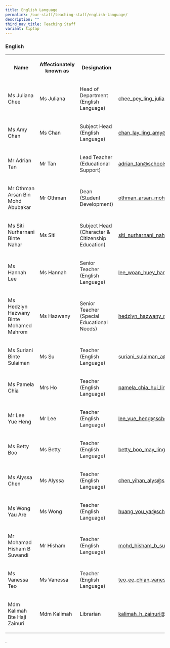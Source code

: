 ```yaml
---
title: English Language
permalink: /our-staff/teaching-staff/english-language/
description: ""
third_nav_title: Teaching Staff
variant: tiptap
---
```

<h3>English</h3>
<table style="minWidth: 100px">
<colgroup>
<col>
<col>
<col>
<col>
</colgroup>
<tbody>
<tr>
<th rowspan="1" colspan="1">
<p>Name</p>
</th>
<th rowspan="1" colspan="1">
<p>Affectionately known as</p>
</th>
<th rowspan="1" colspan="1">
<p>Designation</p>
</th>
<th rowspan="1" colspan="1">
<p>Email</p>
</th>
</tr>
<tr>
<td rowspan="1" colspan="1">
<p>Ms Juliana Chee</p>
</td>
<td rowspan="1" colspan="1">
<p>Ms Juliana</p>
</td>
<td rowspan="1" colspan="1">
<p>Head of Department
<br>(English Language)</p>
</td>
<td rowspan="1" colspan="1">
<p><a href="mailto:chee_pey_ling_juliana@schools.gov.sg" rel="noopener noreferrer nofollow" target="_blank">chee_pey_ling_juliana@schools.gov.sg</a>
</p>
</td>
</tr>
<tr>
<td rowspan="1" colspan="1">
<p>Ms Amy Chan</p>
</td>
<td rowspan="1" colspan="1">
<p>Ms Chan</p>
</td>
<td rowspan="1" colspan="1">
<p>Subject Head
<br>(English Language)</p>
</td>
<td rowspan="1" colspan="1">
<p><a href="mailto:chan_lay_ling_amy@schools.gov.sg" rel="noopener noreferrer nofollow" target="_blank">chan_lay_ling_amy@schools.gov.sg</a>
</p>
</td>
</tr>
<tr>
<td rowspan="1" colspan="1">
<p>Mr Adrian Tan</p>
</td>
<td rowspan="1" colspan="1">
<p>Mr Tan</p>
</td>
<td rowspan="1" colspan="1">
<p>Lead Teacher
<br>(Educational Support)</p>
</td>
<td rowspan="1" colspan="1">
<p><a href="mailto:adrian_tan@schools.gov.sg" rel="noopener noreferrer nofollow" target="_blank">adrian_tan@schools.gov.sg</a>
</p>
</td>
</tr>
<tr>
<td rowspan="1" colspan="1">
<p>Mr Othman Arsan Bin Mohd Abubakar</p>
</td>
<td rowspan="1" colspan="1">
<p>Mr Othman</p>
</td>
<td rowspan="1" colspan="1">
<p>Dean
<br>(Student Development)</p>
</td>
<td rowspan="1" colspan="1">
<p><a href="mailto:othman_arsan_mohd_abubakar@schools.gov.sg" rel="noopener noreferrer nofollow" target="_blank">othman_arsan_mohd_abubakar@schools.gov.sg</a>
</p>
</td>
</tr>
<tr>
<td rowspan="1" colspan="1">
<p>Ms Siti Nurharnani Binte Nahar</p>
</td>
<td rowspan="1" colspan="1">
<p>Ms Siti</p>
</td>
<td rowspan="1" colspan="1">
<p>Subject Head
<br>(Character &amp; Citizenship Education)</p>
</td>
<td rowspan="1" colspan="1">
<p><a href="mailto:siti_nurharnani_nahar@schools.gov.sg" rel="noopener noreferrer nofollow" target="_blank">siti_nurharnani_nahar@schools.gov.sg</a>
</p>
</td>
</tr>
<tr>
<td rowspan="1" colspan="1">
<p>Ms Hannah Lee</p>
</td>
<td rowspan="1" colspan="1">
<p>Ms Hannah</p>
</td>
<td rowspan="1" colspan="1">
<p>Senior Teacher
<br>(English Language)</p>
</td>
<td rowspan="1" colspan="1">
<p><a href="mailto:lee_woan_huey_hannah@schools.gov.sg" rel="noopener noreferrer nofollow" target="_blank">lee_woan_huey_hannah@schools.gov.sg</a>
</p>
</td>
</tr>
<tr>
<td rowspan="1" colspan="1">
<p>Ms Hedzlyn Hazwany Binte Mohamed Mahrom</p>
</td>
<td rowspan="1" colspan="1">
<p>Ms Hazwany</p>
</td>
<td rowspan="1" colspan="1">
<p>Senior Teacher
<br>(Special Educational Needs)</p>
</td>
<td rowspan="1" colspan="1">
<p><a href="mailto:hedzlyn_hazwany_mohamed_mahrom@schools.gov.sg" rel="noopener noreferrer nofollow" target="_blank">hedzlyn_hazwany_mohamed_mahrom@schools.gov.sg</a>
</p>
</td>
</tr>
<tr>
<td rowspan="1" colspan="1">
<p>Ms Suriani Binte Sulaiman</p>
</td>
<td rowspan="1" colspan="1">
<p>Ms Su</p>
</td>
<td rowspan="1" colspan="1">
<p>Teacher (English Language)</p>
</td>
<td rowspan="1" colspan="1">
<p><a href="mailto:suriani_sulaiman_a@schools.gov.sg" rel="noopener noreferrer nofollow" target="_blank">suriani_sulaiman_a@schools.gov.sg</a>
</p>
</td>
</tr>
<tr>
<td rowspan="1" colspan="1">
<p>Ms Pamela Chia</p>
</td>
<td rowspan="1" colspan="1">
<p>Mrs Ho</p>
</td>
<td rowspan="1" colspan="1">
<p>Teacher (English Language)</p>
</td>
<td rowspan="1" colspan="1">
<p><a href="mailto:pamela_chia_hui_ling@schools.gov.sg" rel="noopener noreferrer nofollow" target="_blank">pamela_chia_hui_ling@schools.gov.sg</a>
</p>
</td>
</tr>
<tr>
<td rowspan="1" colspan="1">
<p>Mr Lee Yue Heng</p>
</td>
<td rowspan="1" colspan="1">
<p>Mr Lee</p>
</td>
<td rowspan="1" colspan="1">
<p>Teacher (English Language)</p>
</td>
<td rowspan="1" colspan="1">
<p><a href="mailto:lee_yue_heng@schools.gov.sg" rel="noopener noreferrer nofollow" target="_blank">lee_yue_heng@schools.gov.sg</a>
</p>
</td>
</tr>
<tr>
<td rowspan="1" colspan="1">
<p>Ms Betty Boo</p>
</td>
<td rowspan="1" colspan="1">
<p>Ms Betty</p>
</td>
<td rowspan="1" colspan="1">
<p>Teacher (English Language)</p>
</td>
<td rowspan="1" colspan="1">
<p><a href="mailto:betty_boo_may_ling@schools.gov.sg" rel="noopener noreferrer nofollow" target="_blank">betty_boo_may_ling@schools.gov.sg</a>
</p>
</td>
</tr>
<tr>
<td rowspan="1" colspan="1">
<p>Ms Alyssa Chen</p>
</td>
<td rowspan="1" colspan="1">
<p>Ms Alyssa</p>
</td>
<td rowspan="1" colspan="1">
<p>Teacher (English Language)</p>
</td>
<td rowspan="1" colspan="1">
<p><a href="mailto:chen_yihan_alys@schools.gov.sg" rel="noopener noreferrer nofollow" target="_blank">chen_yihan_alys@schools.gov.sg</a>
</p>
</td>
</tr>
<tr>
<td rowspan="1" colspan="1">
<p>Ms Wong Yau Are</p>
</td>
<td rowspan="1" colspan="1">
<p>Ms Wong</p>
</td>
<td rowspan="1" colspan="1">
<p>Teacher (English Language)</p>
</td>
<td rowspan="1" colspan="1">
<p><a href="mailto:huang_you_ya@schools.gov.sg" rel="noopener noreferrer nofollow" target="_blank">huang_you_ya@schools.gov.sg</a>
</p>
</td>
</tr>
<tr>
<td rowspan="1" colspan="1">
<p>Mr Mohamad Hisham B Suwandi</p>
</td>
<td rowspan="1" colspan="1">
<p>Mr Hisham</p>
</td>
<td rowspan="1" colspan="1">
<p>Teacher (English Language)</p>
</td>
<td rowspan="1" colspan="1">
<p><a href="mailto:mohd_hisham_b_suwandi@schools.gov.sg" rel="noopener noreferrer nofollow" target="_blank">mohd_hisham_b_suwandi@schools.gov.sg</a>
</p>
</td>
</tr>
<tr>
<td rowspan="1" colspan="1">
<p>Ms Vanessa Teo</p>
</td>
<td rowspan="1" colspan="1">
<p>Ms Vanessa</p>
</td>
<td rowspan="1" colspan="1">
<p>Teacher (English Language)</p>
</td>
<td rowspan="1" colspan="1">
<p><a href="mailto:teo_ee_chian_vanessa@schools.gov.sg" rel="noopener noreferrer nofollow" target="_blank">teo_ee_chian_vanessa@schools.gov.sg</a>
</p>
</td>
</tr>
<tr>
<td rowspan="1" colspan="1">
<p>Mdm Kalimah Bte Haji Zainuri</p>
</td>
<td rowspan="1" colspan="1">
<p>Mdm Kalimah</p>
</td>
<td rowspan="1" colspan="1">
<p>Librarian</p>
</td>
<td rowspan="1" colspan="1">
<p><a href="mailto:kalimah_h_zainuri@schools.gov.sg" rel="noopener noreferrer nofollow" target="_blank">kalimah_h_zainuri@schools.gov.sg</a>
</p>
</td>
</tr>
</tbody>
</table>
<p>.</p>
